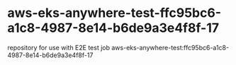 # aws-eks-anywhere-test-ffc95bc6-a1c8-4987-8e14-b6de9a3e4f8f-17
repository for use with E2E test job aws-eks-anywhere-test:ffc95bc6-a1c8-4987-8e14-b6de9a3e4f8f-17
